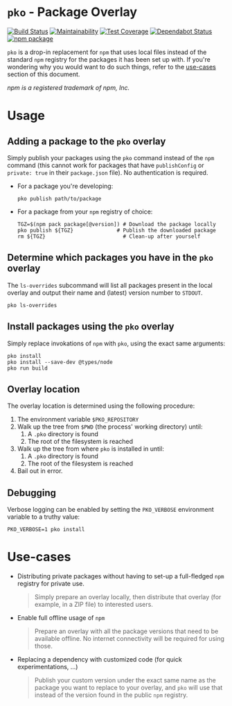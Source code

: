 # `pko` - Package Overlay
[![Build Status](https://travis-ci.com/RomainMuller/pko.svg?branch=main)](https://travis-ci.com/RomainMuller/pko)
[![Maintainability](https://api.codeclimate.com/v1/badges/0dd9c68d88c6d6a7c672/maintainability)](https://codeclimate.com/github/RomainMuller/pko/maintainability)
[![Test Coverage](https://api.codeclimate.com/v1/badges/0dd9c68d88c6d6a7c672/test_coverage)](https://codeclimate.com/github/RomainMuller/pko/test_coverage)
[![Dependabot Status](https://api.dependabot.com/badges/status?host=github&repo=RomainMuller/pko)](https://dependabot.com)
[![npm package](https://img.shields.io/npm/v/pko/latest.svg)](https://www.npmjs.com/package/pko)

`pko` is a drop-in replacement for `npm` that uses local files instead of the standard `npm` registry for the packages
it has been set up with. If you're wondering why you would want to do such things, refer to the [use-cases](#Use-cases)
section of this document.

*npm is a registered trademark of npm, Inc.*

# Usage
## Adding a package to the `pko` overlay
Simply publish your packages using the `pko` command instead of the `npm` command (this cannot work for packages that
have `publishConfig` or `private: true` in their `package.json` file). No authentication is required.
* For a package you're developing:
  ```shell
  pko publish path/to/package
  ```
* For a package from your `npm` registry of choice:
  ```shell
  TGZ=$(npm pack package[@version]) # Download the package locally
  pko publish ${TGZ}              # Publish the downloaded package
  rm ${TGZ}                         # Clean-up after yourself
  ```

## Determine which packages you have in the `pko` overlay
The `ls-overrides` subcommand will list all packages present in the local overlay and output their name and (latest)
version number to `STDOUT`.
```shell
pko ls-overrides
```

## Install packages using the `pko` overlay
Simply replace invokations of `npm` with `pko`, using the exact same arguments:
```shell
pko install
pko install --save-dev @types/node
pko run build
```

## Overlay location
The overlay location is determined using the following procedure:
1. The environment variable `$PKO_REPOSITORY`
2. Walk up the tree from `$PWD` (the process' working directory) until:
    1. A `.pko` directory is found
    2. The root of the filesystem is reached
3. Walk up the tree from where `pko` is installed in until:
    1. A `.pko` directory is found
    2. The root of the filesystem is reached
4. Bail out in error.

## Debugging
Verbose logging can be enabled by setting the `PKO_VERBOSE` environment variable to a truthy value:
```shell
PKO_VERBOSE=1 pko install
```

# Use-cases
* Distributing private packages without having to set-up a full-fledged `npm` registry for private use.
  > Simply prepare an overlay locally, then distribute that overlay (for example, in a ZIP file) to interested users.
* Enable full offline usage of `npm`
  > Prepare an overlay with all the package versions that need to be available offline. No internet connectivity will
  > be required for using those.
* Replacing a dependency with customized code (for quick experimentations, ...)
  > Publish your custom version under the exact same name as the package you want to replace to your overlay, and
  > `pko` will use that instead of the version found in the public `npm` registry.
